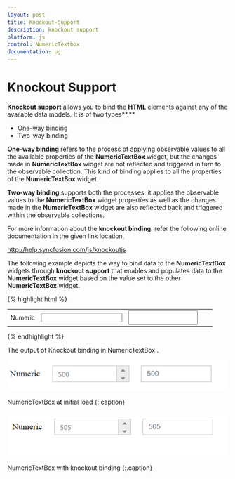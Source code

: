 ```yaml
---
layout: post
title: Knockout-Support
description: knockout support
platform: js
control: NumericTextbox
documentation: ug
---
```


# Knockout Support

**Knockout support** allows you to bind the **HTML** elements against any of the available data models. It is of two types**.**

* One-way binding
* Two-way binding



**One-way binding** refers to the process of applying observable values to all the available properties of the **NumericTextBox** widget, but the changes made in **NumericTextBox** widget are not reflected and triggered in turn to the observable collection. This kind of binding applies to all the properties of the **NumericTextBox** widget.

**Two-way binding** supports both the processes; it applies the observable values to the **NumericTextBox** widget properties as well as the changes made in the **NumericTextBox** widget are also reflected back and triggered within the observable collections. 

For more information about the **knockout binding**, refer the following online documentation in the given link location,

<http://help.syncfusion.com/js/knockoutjs>

The following example depicts the way to bind data to the **NumericTextBox** widgets through **knockout** **support** that enables and populates data to the **NumericTextBox** widget based on the value set to the other **NumericTextBox** widget.

{% highlight html %}

<!DOCTYPE html>
<html xmlns="http://www.w3.org/1999/xhtml">
<head>
    <title></title>
    <link href="http://cdn.syncfusion.com/{{ site.releaseversion }}/js/web/flat-azure/ej.web.all.min.css" rel="stylesheet" />
    <script src="http://cdn.syncfusion.com/js/assets/external/jquery-1.10.2.min.js"></script>
    <script src="http://cdn.syncfusion.com/js/assets/external/jquery.globalize.min.js"> </script>
    <script src="http://cdn.syncfusion.com/js/assets/external/jquery.easing.1.3.min.js"> </script>
    <script src="http://cdn.syncfusion.com/js/assets/external/knockout.min.js"></script>
    <script src="http://cdn.syncfusion.com/{{ site.releaseversion }}/js/web/ej.web.all.min.js"> </script>
    <script src="http://cdn.syncfusion.com/{{ site.releaseversion }}/js/ej.widget.ko.min.js"></script>

</head>
<body>
    <div id="center">
        <table cellpadding="10">
            <tbody>
                <tr>
                    <td>
                        <label for="numeric">Numeric</label>
                    </td>
                    <td>
                        <input id="numeric" type="text" data-bind="ejNumericTextbox: { value: nvalue }" />
                    </td>
                    <td>
                        <input type="text" class="input ejinputtext" data-bind="value: nvalue" />
                    </td>
                </tr>              
            </tbody>
        </table>
    </div>
    <script type="text/javascript">
        window.viewModel = {
            nvalue: ko.observable(100)
        }
        jQuery(function ($) {
            ko.applyBindings(viewModel);          
        });
    </script>
    <style>
        .input {
            height: 27px;
            text-indent: 10px;
            width: 81%;
        }
    </style>
</body>
</html>



{% endhighlight %}





The output of Knockout binding in NumericTextBox .



![](/js/NumericTextBox/Knockout-Support_images/Knockout-Support_img1.png)

NumericTextBox at initial load
{:.caption}

![](/js/NumericTextBox/Knockout-Support_images/Knockout-Support_img2.png)

NumericTextBox with knockout binding
{:.caption}

